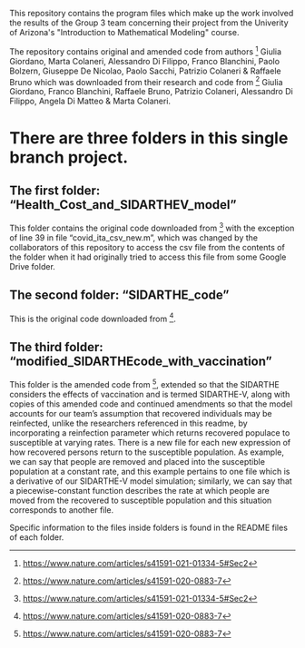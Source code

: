 This repository contains the program files which make up the work involved the results of the Group 3 team concerning their project from the Univerity of Arizona's "Introduction to Mathematical Modeling" course.

The repository contains original and amended code from authors [^1] Giulia Giordano, Marta Colaneri, Alessandro Di Filippo, Franco Blanchini, Paolo Bolzern, Giuseppe De Nicolao, Paolo Sacchi, Patrizio Colaneri & Raffaele Bruno which was downloaded from their research and code from [^2] Giulia Giordano, Franco Blanchini, Raffaele Bruno, Patrizio Colaneri, Alessandro Di Filippo, Angela Di Matteo & Marta Colaneri.

# There are three folders in this single branch project. 

## The first folder: “Health_Cost_and_SIDARTHEV_model” 
This folder contains the original code downloaded from [^1] with the exception of line 39 in file “covid_ita_csv_new.m”, which was changed by the collaborators of this repository to access the csv file from the contents of the folder when it had originally tried to access this file from some Google Drive folder. 

## The second folder: “SIDARTHE_code”
This is the original code downloaded from [^2]. 

## The third folder: “modified_SIDARTHEcode_with_vaccination”
This folder is the amended code from [^2], extended so that the SIDARTHE considers the effects of vaccination and is termed SIDARTHE-V, along with copies of this amended code and continued amendments so that the model accounts for our team’s assumption that recovered individuals may be reinfected, unlike the researchers referenced in this readme, by incorporating a reinfection parameter which returns recovered populace to susceptible at varying rates. There is a new file for each new expression of how recovered persons return to the susceptible population. As example, we can say that people are removed and placed into the susceptible population at a constant rate, and this example pertains to one file which is a derivative of our SIDARTHE-V model simulation; similarly, we can say that a piecewise-constant function describes the rate at which people are moved from the recovered to susceptible population and this situation corresponds to another file.

Specific information to the files inside folders is found in the README files of each folder.

[^1]: https://www.nature.com/articles/s41591-021-01334-5#Sec2
[^2]: https://www.nature.com/articles/s41591-020-0883-7
